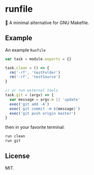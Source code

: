 # runfile

🚧 A minimal alternative for GNU Makefile.

## Example

An example `Runfile`

```javascript
var task = module.exports = {}

task.clean = () => {
  rm('-rf', 'testFolder')
  rm('-rf', 'testSource')
}

// or run external tools
task.git = (argv) => {
  var message = argv.m || 'update'
  exec('git add -A')
  exec(`git commit -m ${message}`)
  exec('git push origin master')
}
```

then in your favorite terminal:

```bash
run clean
run git
```

## License

MIT.
